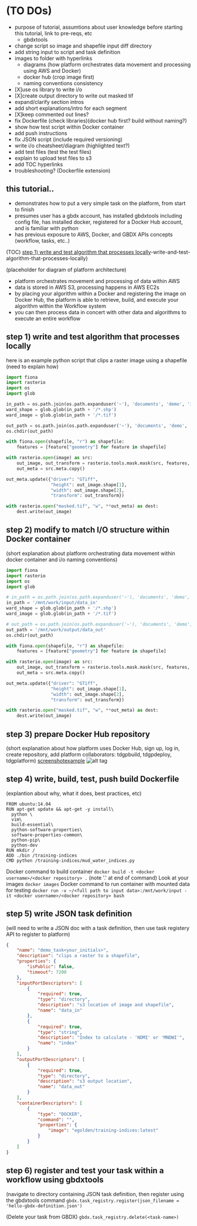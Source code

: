 # (TO DOs)
- purpose of tutorial, assumtions about user knowledge before starting this tutorial, link to pre-reqs, etc
  - gbdxtools
- change script so image and shapefile input diff directory
- add string input to script and task definition
- images to folder with hyperlinks
  - diagrams (how platform orchestrates data movement and processing using AWS and Docker)
  - docker hub (crop image first)
  - naming conventions consistency
- [X]use os library to write i/o
- [X]create output directory to write out masked tif
- expand/clarify section intros
- add short explanations/intro for each segment
- [X]keep commented out lines?
- fix Dockerfile (check libraries)(docker hub first? build without naming?)
- show how test script within Docker container 
- add push instructions
- fix JSON script (include required versioning)
- write i/o cheatsheet/diagram (highlighted text?)
- add test files (test the test files)
- explain to upload test files to s3
- add TOC hyperlinks 
- troubleshooting? (Dockerfile extension)
## this tutorial.. 
- demonstrates how to put a very simple task on the platform, from start to finish 
- presumes user has a gbdx account, has installed gbdxtools including config file, has installed docker, registered for a Docker Hub account, and is familiar with python
- has previous exposure to AWS, Docker, and GBDX APIs concepts (workflow, tasks, etc..)

(TOC)
[step 1) write and test algorithm that processes locally](step-1)-write-and-test-algorithm-that-processes-locally)


(placeholder for diagram of platform architecture)
- platform orchestrates movement and processing of data within AWS
- data is stored in AWS S3, processing happens in AWS EC2s
- by placing your algorithm within a Docker and registering the image on Docker Hub, the platform is able to retrieve, build, and execute your algorithm within the Workflow system
- you can then process data in concert with other data and algorithms to execute an entire workflow

## step 1) write and test algorithm that processes locally 
here is an example python script that clips a raster image using a shapefile (need to explain how)
  ```python
  import fiona
  import rasterio
  import os
  import glob

  in_path = os.path.join(os.path.expanduser('~'), 'documents', 'demo', 'input')
  ward_shape = glob.glob(in_path + '/*.shp')
  ward_image = glob.glob(in_path + '/*.tif')
  
  out_path = os.path.join(os.path.expanduser('~'), 'documents', 'demo', 'output')
  os.chdir(out_path)
  
  with fiona.open(shapefile, "r") as shapefile:
      features = [feature["geometry"] for feature in shapefile]

  with rasterio.open(image) as src:
      out_image, out_transform = rasterio.tools.mask.mask(src, features, crop=True)
      out_meta = src.meta.copy()
  
  out_meta.update({"driver": "GTiff",
                   "height": out_image.shape[1],
                   "width": out_image.shape[2],
                   "transform": out_transform})

  with rasterio.open("masked.tif", "w", **out_meta) as dest:
      dest.write(out_image)
  ```

## step 2) modify to match I/O structure within Docker container
(short explanation about platform orchestrating data movement within docker container and i/o naming conventions)
  ```python
  import fiona
  import rasterio
  import os
  import glob

  # in_path = os.path.join(os.path.expanduser('~'), 'documents', 'demo', 'input')
  in_path = '/mnt/work/input/data_in'
  ward_shape = glob.glob(in_path + '/*.shp')
  ward_image = glob.glob(in_path + '/*.tif')
  
  # out_path = os.path.join(os.path.expanduser('~'), 'documents', 'demo', 'output')
  out_path = '/mnt/work/output/data_out'
  os.chdir(out_path)
  
  with fiona.open(shapefile, "r") as shapefile:
      features = [feature["geometry"] for feature in shapefile]

  with rasterio.open(image) as src:
      out_image, out_transform = rasterio.tools.mask.mask(src, features, crop=True)
      out_meta = src.meta.copy()
  
  out_meta.update({"driver": "GTiff",
                   "height": out_image.shape[1],
                   "width": out_image.shape[2],
                   "transform": out_transform})

  with rasterio.open("masked.tif", "w", **out_meta) as dest:
      dest.write(out_image)
  ```

## step 3) prepare Docker Hub repository
(short explanation about how platform uses Docker Hub, sign up, log in, create repository, add platform collaborators: tdgpbuild, tdgpdeploy, tdgplatform) [screenshot](screenshots/add_collaborators.png)<a href="http://example.com/" target="_blank">example</a>
![alt tag](https://cloud.githubusercontent.com/assets/9055899/21915498/79db2586-d8f7-11e6-9b0a-91ec51740f30.png)

## step 4) write, build, test, push build Dockerfile 
(explantion about why, what it does, best practices, etc)
  ```
  FROM ubuntu:14.04
  RUN apt-get update && apt-get -y install\
    python \
    vim\
    build-essential\
    python-software-properties\
    software-properties-common\
    python-pip\
    python-dev
  RUN mkdir /
  ADD ./bin /training-indices
  CMD python /training-indices/mud_water_indices.py
  ```
Docker command to build container `docker build -t <docker username>/<docker repository> .` (note '.' at end of command)
Look at your images `docker images`
Docker command to run container with mounted data for testing `docker run -v ~/<full path to input data>:/mnt/work/input -it <docker username>/<docker repository> bash`

## step 5) write JSON task definition 
(will need to write a JSON doc with a task definition, then use task registery API to register to platform)
```json
{
    "name": "demo_task<your_initials>",
    "description": "clips a raster to a shapefile",
    "properties": {
        "isPublic": false,
        "timeout": 7200
    },
    "inputPortDescriptors": [
		{
			"required": true,
			"type": "directory",
			"description": "s3 location of image and shapefile",
			"name": "data_in"
		},
		{
			"required": true,
			"type": "string",
			"description": "Index to calculate - 'NDMI' or 'MNDWI'",
			"name": "index"
		}
    ],
    "outputPortDescriptors": [
		{
			"required": true,
			"type": "directory",
			"description": "s3 output location",
			"name": "data_out"
		}
    ],
    "containerDescriptors": [
		{
			"type": "DOCKER",
			"command": "",
			"properties": {
				"image": "egolden/training-indices:latest"
			}
		}
    ]
}
```

## step 6) register and test your task within a workflow using gbdxtools
(navigate to directory containing JSON task definition, then register using the gbdxtools command `gbdx.task_registry.register(json_filename = 'hello-gbdx-definition.json')`

(Delete your task from GBDX) `gbdx.task_registry.delete(<task-name>)`
